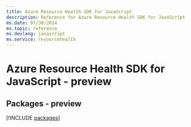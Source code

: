 ```yaml
---
title: Azure Resource Health SDK for JavaScript
description: Reference for Azure Resource Health SDK for JavaScript
ms.date: 07/30/2024
ms.topic: reference
ms.devlang: javascript
ms.service: resourcehealth
---
```

# Azure Resource Health SDK for JavaScript - preview
## Packages - preview
[!INCLUDE [packages](resource-health-index.md)]